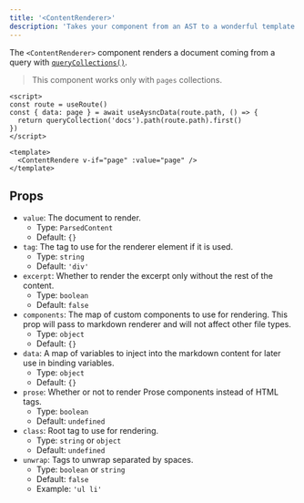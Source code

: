 ```yaml
---
title: '<ContentRenderer>'
description: 'Takes your component from an AST to a wonderful template.'
---
```


The `<ContentRenderer>` component renders a document coming from a query with [`queryCollections()`](/composables/query-collection).

> This component works only with `pages` collections.

```vue [[...slug\\].vue]
<script>
const route = useRoute()
const { data: page } = await useAysncData(route.path, () => {
  return queryCollection('docs').path(route.path).first()
})
</script>

<template>
  <ContentRendere v-if="page" :value="page" />
</template>
```

## Props

- `value`: The document to render.
  - Type: `ParsedContent`
  - Default: `{}`
- `tag`: The tag to use for the renderer element if it is used.
  - Type: `string`
  - Default: `'div'`
- `excerpt`: Whether to render the excerpt only without the rest of the content.
  - Type: `boolean`
  - Default: `false`
- `components`: The map of custom components to use for rendering. This prop will pass to markdown renderer and will not affect other file types.
  - Type: `object`
  - Default: `{}`
- `data`: A map of variables to inject into the markdown content for later use in binding variables.
  - Type: `object`
  - Default: `{}`
- `prose`: Whether or not to render Prose components instead of HTML tags.
  - Type: `boolean`
  - Default: `undefined`
- `class`: Root tag to use for rendering.
  - Type: `string` or `object`
  - Default: `undefined`
- `unwrap`: Tags to unwrap separated by spaces.
  - Type: `boolean` or `string`
  - Default: `false`
  - Example: `'ul li'`
